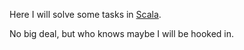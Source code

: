 Here I will solve some tasks in [Scala](https://en.wikipedia.org/wiki/Scala_(programming_language)).

No big deal, but who knows maybe I will be hooked in.
